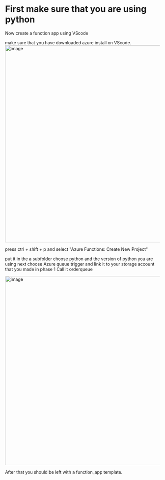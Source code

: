 # First make sure that you are using python

Now create a function app using VScode

make sure that you have downloaded azure install on VScode.
<img width="778" height="641" alt="image" src="https://github.com/user-attachments/assets/d9d8d5e5-02b7-446e-8251-8c82e39693d5" />

press ctrl + shift + p and select "Azure Functions: Create New Project"

put it in the a subfolder
choose python and the version of python you are using
next choose Azure queue trigger
and link it to your storage account that you made in phase 1
Call it orderqueue

<img width="882" height="615" alt="image" src="https://github.com/user-attachments/assets/2bf43ead-97a9-494e-9059-229c4b48e931" />

After that you should be left with a function_app template.
